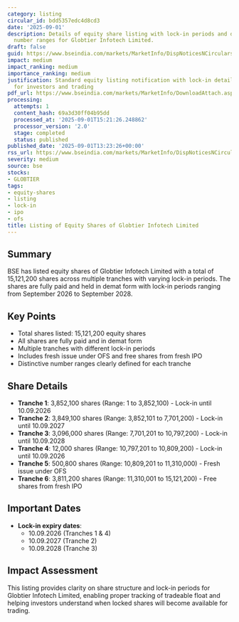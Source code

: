 ```yaml
---
category: listing
circular_id: bdd5357edc4d8cd3
date: '2025-09-01'
description: Details of equity share listing with lock-in periods and distinctive
  number ranges for Globtier Infotech Limited.
draft: false
guid: https://www.bseindia.com/markets/MarketInfo/DispNoticesNCirculars.aspx?Noticeid={F3CDC868-93BD-4ADE-9CA2-7D9E4517108E}&noticeno=20250901-44&dt=09/01/2025&icount=44&totcount=47&flag=0
impact: medium
impact_ranking: medium
importance_ranking: medium
justification: Standard equity listing notification with lock-in details relevant
  for investors and trading
pdf_url: https://www.bseindia.com/markets/MarketInfo/DownloadAttach.aspx?id=20250901-44&attachedId=684f260f-c92a-4339-befc-31bb7f77d48c
processing:
  attempts: 1
  content_hash: 69a3d30ff04b95dd
  processed_at: '2025-09-01T15:21:26.248862'
  processor_version: '2.0'
  stage: completed
  status: published
published_date: '2025-09-01T13:23:26+00:00'
rss_url: https://www.bseindia.com/markets/MarketInfo/DispNoticesNCirculars.aspx?Noticeid={F3CDC868-93BD-4ADE-9CA2-7D9E4517108E}&noticeno=20250901-44&dt=09/01/2025&icount=44&totcount=47&flag=0
severity: medium
source: bse
stocks:
- GLOBTIER
tags:
- equity-shares
- listing
- lock-in
- ipo
- ofs
title: Listing of Equity Shares of Globtier Infotech Limited
---
```


## Summary

BSE has listed equity shares of Globtier Infotech Limited with a total of 15,121,200 shares across multiple tranches with varying lock-in periods. The shares are fully paid and held in demat form with lock-in periods ranging from September 2026 to September 2028.

## Key Points

- Total shares listed: 15,121,200 equity shares
- All shares are fully paid and in demat form
- Multiple tranches with different lock-in periods
- Includes fresh issue under OFS and free shares from fresh IPO
- Distinctive number ranges clearly defined for each tranche

## Share Details

- **Tranche 1**: 3,852,100 shares (Range: 1 to 3,852,100) - Lock-in until 10.09.2026
- **Tranche 2**: 3,849,100 shares (Range: 3,852,101 to 7,701,200) - Lock-in until 10.09.2027
- **Tranche 3**: 3,096,000 shares (Range: 7,701,201 to 10,797,200) - Lock-in until 10.09.2028
- **Tranche 4**: 12,000 shares (Range: 10,797,201 to 10,809,200) - Lock-in until 10.09.2026
- **Tranche 5**: 500,800 shares (Range: 10,809,201 to 11,310,000) - Fresh issue under OFS
- **Tranche 6**: 3,811,200 shares (Range: 11,310,001 to 15,121,200) - Free shares from fresh IPO

## Important Dates

- **Lock-in expiry dates**:
  - 10.09.2026 (Tranches 1 & 4)
  - 10.09.2027 (Tranche 2)
  - 10.09.2028 (Tranche 3)

## Impact Assessment

This listing provides clarity on share structure and lock-in periods for Globtier Infotech Limited, enabling proper tracking of tradeable float and helping investors understand when locked shares will become available for trading.
